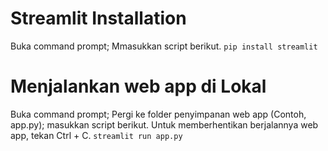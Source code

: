 # Streamlit Installation
Buka command prompt; Mmasukkan script berikut.
    ```
    pip install streamlit
    ```

# Menjalankan web app di Lokal

Buka command prompt; Pergi ke folder penyimpanan web app (Contoh, app.py); masukkan script berikut. Untuk memberhentikan berjalannya web app, tekan Ctrl + C.
    ```
    streamlit run app.py
    ```
